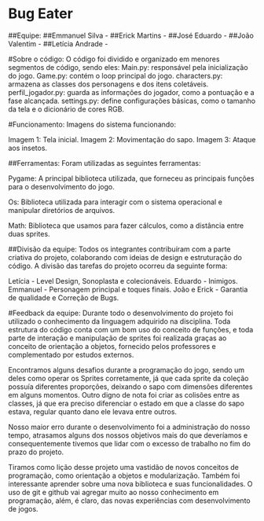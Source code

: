 # Bug Eater

##Equipe:
##Emmanuel Silva - <esn2>
##Erick Martins - <emgv>
##José Eduardo - <jejss>
##João Valentim - <jgvd>
##Letícia Andrade - <laob>

	
#Sobre o código: 
O código foi dividido e organizado em menores segmentos de código, sendo eles:
Main.py: responsável pela inicialização do jogo.
Game.py: contém o loop principal do jogo.
characters.py: armazena as classes dos personagens e dos itens coletáveis.
perfil_jogador.py: guarda as informações do jogador, como a pontuação e a fase alcançada.
settings.py: define configurações básicas, como o tamanho da tela e o dicionário de cores RGB.


#Funcionamento: 
Imagens do sistema funcionando:



Imagem 1: Tela inicial.
Imagem 2: Movimentação do sapo.
Imagem 3: Ataque aos insetos.


##Ferramentas: 
Foram utilizadas as seguintes ferramentas:

Pygame: A principal biblioteca utilizada, que forneceu as principais funções para o desenvolvimento do jogo.

Os: Biblioteca utilizada para interagir com o sistema operacional e manipular diretórios de arquivos.

Math: Biblioteca que usamos para fazer cálculos, como a distância entre duas sprites.


##Divisão da equipe: 
Todos os integrantes contribuíram com a parte criativa do projeto, colaborando com ideias de design e estruturação do código. A divisão das tarefas do projeto ocorreu da seguinte forma:

Letícia - Level Design, Sonoplasta e colecionáveis.
Eduardo - Inimigos.
Emmanuel - Personagem principal e toques finais.
João e Erick - Garantia de qualidade e Correção de Bugs.

#Feedback da equipe: 
Durante todo o desenvolvimento do projeto foi utilizado o conhecimento da linguagem adquirido na disciplina. Toda estrutura do código conta com um bom uso do conceito de funções, e toda parte de interação e manipulação de sprites foi realizada graças ao conceito de orientação a objetos, fornecido pelos professores e complementado por estudos externos.

Encontramos alguns desafios durante a programação do jogo, sendo um deles como operar os Sprites corretamente, já que cada sprite da coleção possuía diferentes proporções, deixando o sapo com dimensões diferentes em alguns momentos. Outro digno de nota foi criar as colisões entre as classes, já que era preciso diferenciar o estado em que a classe do sapo estava, regular quanto dano
ele levava entre outros.

Nosso maior erro durante o desenvolvimento foi a administração do nosso tempo, atrasamos alguns dos nossos objetivos mais do que deveríamos e consequentemente tivemos que lidar com o excesso de trabalho no fim do prazo do projeto.


Tiramos como lição desse projeto uma vastidão de novos conceitos de programação, como orientação a objetos e modularização. Também foi interessante aprender sobre uma nova biblioteca e suas funcionalidades. O uso de git e github vai agregar muito ao nosso conhecimento em programação, além, é claro, das novas experiências com desenvolvimento de jogos.

